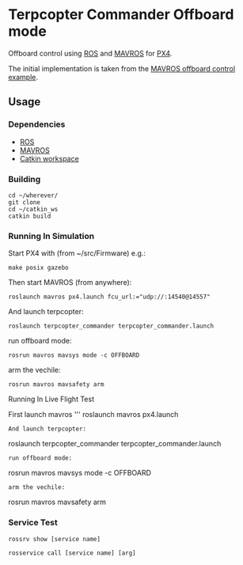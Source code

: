 
# Terpcopter Commander Offboard mode

Offboard control using [ROS](http://www.ros.org) and [MAVROS](https://github.com/mavlink/mavros) for [PX4](https://github.com/PX4/Firmware).

The initial implementation is taken from the [MAVROS offboard control example](http://dev.px4.io/ros-mavros-offboard.html).

## Usage

### Dependencies

- [ROS](http://www.ros.org)
- [MAVROS](https://github.com/mavlink/mavros)
- [Catkin workspace](http://wiki.ros.org/catkin/Tutorials/create_a_workspace)

### Building

```
cd ~/wherever/
git clone 
cd ~/catkin_ws
catkin build
```

### Running In Simulation

Start PX4 with (from ~/src/Firmware) e.g.:
```
make posix gazebo
```

Then start MAVROS (from anywhere):

```
roslaunch mavros px4.launch fcu_url:="udp://:14540@14557"
```

And launch terpcopter:
```
roslaunch terpcopter_commander terpcopter_commander.launch
```
run offboard mode:
```
rosrun mavros mavsys mode -c OFFBOARD
```
arm the vechile:
```
rosrun mavros mavsafety arm
```
Running In Live Flight Test

First launch mavros
'''
roslaunch mavros px4.launch
```
And launch terpcopter:
```
roslaunch terpcopter_commander terpcopter_commander.launch
```
run offboard mode:
```
rosrun mavros mavsys mode -c OFFBOARD
```
arm the vechile:
```
rosrun mavros mavsafety arm

### Service Test
```
rossrv show [service name]
```
```
rosservice call [service name] [arg]
```

